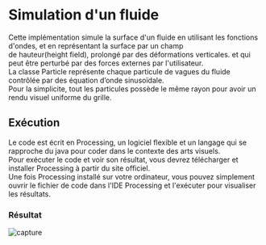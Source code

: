 # Simulation d'un fluide

Cette implémentation simule la surface d'un fluide en utilisant les fonctions d'ondes, et en représentant la surface par un champ \
de hauteur(height field), prolongé par des déformations verticales. et qui peut être perturbé par des forces externes par l'utilisateur.\
La classe Particle représente chaque particule de vagues du fluide contrôlée par des équation d’onde sinusoïdale. \
Pour la simplicite, tout les particules possède le même rayon pour avoir un rendu visuel uniforme du grille.


## Exécution
Le code est écrit en Processing, un logiciel flexible et un langage qui se rapproche du java pour coder dans le contexte des arts visuels.\
Pour exécuter le code et voir son résultat, vous devrez télécharger et installer Processing à partir du site officiel. \
Une fois Processing installé sur votre ordinateur, vous pouvez simplement ouvrir le fichier de code dans l'IDE Processing et l'exécuter pour visualiser les résultats. 

### Résultat
![capture](https://github.com/turfa00/Ocean_Simulation/assets/80334127/d301884e-a14d-443e-a63a-349e7e3a69a5)

